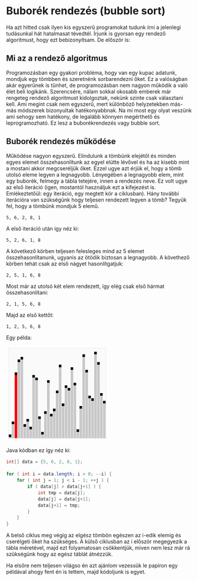 # Buborék rendezés (bubble sort)

Ha azt hitted csak ilyen kis egyszerű programokat tudunk írni a jelenlegi tudásunkal hát hatalmasat tévedtél. Írjunk is gyorsan egy rendező algoritmust, hogy ezt bebizonyítsam. De először is:

## Mi az a rendező algoritmus

Programozásban egy gyakori probléma, hogy van egy kupac adatunk, mondjuk egy tömbben és szeretnénk sorbarendezni őket. Ez a valóságban akár egyerűnek is tűnhet, de programozásban nem nagyon működik a való élet beli logikánk. Szerencsére, nálam sokkal okosabb emberek már rengeteg rendező algoritmust kidolgoztak, nekünk szinte csak választani kell. Ami megint csak nem egyszerű, mert különböző helyzetekben más-más módszerek bizonyultak hatékonyabbnak. Na mi most egy olyat veszünk ami sehogy sem hatékony, de legalább könnyen megérthető és leprogramozható. Ez lesz a buborékrendezés vagy bubble sort.

## Buborék rendezés működése

Működése nagyon egyszerű. Elindulunk a tömbünk elejétől és minden egyes elemet összehasonlítunk az egyel elütte lévővel és ha az kisebb mint a mostani akkor megcseréljük őket. Ezzel ugye azt érjük el, hogy a tömb utolsó eleme legyen a legnagyobb. Lényegében a legnagyobb elem, mint egy buborék, felmegy a tábla tetejére, innen a rendezés neve. Ez volt ugye az első iteráció (igen, mostantól használjuk ezt a kifejezést is. Emlékeztetőül: egy iteráció, egy megtett kör a ciklusban). Hány további iterációra van szükségünk hogy teljesen rendezett legyen a tömb? Tegyük fel, hogy a tömbünk mondjuk 5 elemű.
```
5, 6, 2, 8, 1
```
A első iteráció után így néz ki:
```
5, 2, 6, 1, 8
```
A következő körben teljesen felesleges mind az 5 elemet összehasonlítanunk, ugyanis az ötödik biztosan a legnagyobb. A követhező körben tehát csak az első nágyet hasonlítgatjuk:
```
2, 5, 1, 6, 8
```
Most már az utolsó két elem rendezett, így elég csak első hármat összehasonlítani:
```
2, 1, 5, 6, 8
```
Majd az első kettőt:
```
1, 2, 5, 6, 8
```

Egy példa:

![bubblesort](img\bubblesort.gif)

Java kódban ez így néz ki:
```java
int[] data = {5, 6, 2, 8, 1};

for ( int i = data.length; i > 0; --i) {
    for ( int j = 1; j < i - 1; ++j ) {
        if ( data[j] > data[j+1] ) {
            int tmp = data[j];
            data[j] = data[j+1];
            data[j+1] = tmp;
        }
    }
}
```

A belső ciklus meg végig az elgész tömbön egészen az i-edik elemig és cserélgeti őket ha szükséges. A külső ciklusban az i először megegyezik a tábla méretével, majd ezt folyamatosan csökkentjük, miven nem lesz már rá szükségünk hogy az egész táblát átnézzük.

Ha elsőre nem teljesen világso én azt ajánlom vezessük le papíron egy példával ahogy fent én is tettem, majd kódoljunk is egyet.